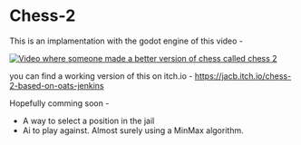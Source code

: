 # Chess-2

This is an implamentation with the godot engine of this video - 

[![Video where someone made a better version of chess called chess 2](https://img.youtube.com/vi/mcivL8u176Y/0.jpg)](https://www.youtube.com/watch?v=mcivL8u176Y)

you can find a working version of this on itch.io - https://jacb.itch.io/chess-2-based-on-oats-jenkins


Hopefully comming soon - 
  - A way to select a position in the jail
  - Ai to play against. Almost surely using a MinMax algorithm.
